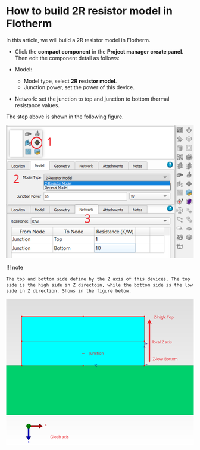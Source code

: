 # How to build 2R resistor model in Flotherm

In this article, we will build a 2R resistor model in Flotherm.

- Click the **compact component** in the **Project manager create panel**. Then edit the component detail as follows:

- Model: 
    - Model type, select **2R resistor model**.
    - Junction power, set the power of this device.

- Network: set the junction to top and junction to bottom thermal resistance values.

The step above is shown in the following figure.

![](assets/Snipaste_2022-06-24_12-18-07.png)


!!! note

    The top and bottom side define by the Z axis of this devices. The top side is the high side in Z directoin, while the bottom side is the low side in Z direction. Shows in the figure below.

![](assets/2R_resistance_model.png)